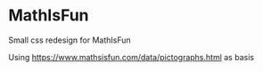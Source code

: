 # MathIsFun
Small css redesign for MathIsFun

Using https://www.mathsisfun.com/data/pictographs.html as basis
